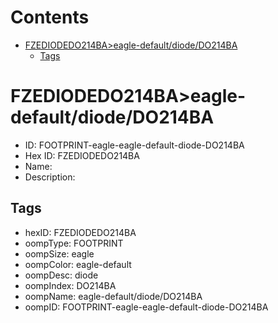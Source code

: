 



Contents
========

* [FZEDIODEDO214BA>eagle-default/diode/DO214BA](#fzediodedo214baeagle-defaultdiodedo214ba)
	* [Tags](#tags)

# FZEDIODEDO214BA>eagle-default/diode/DO214BA

- ID: FOOTPRINT-eagle-eagle-default-diode-DO214BA
- Hex ID: FZEDIODEDO214BA
- Name: 
- Description: 

## Tags

- hexID: FZEDIODEDO214BA
- oompType: FOOTPRINT
- oompSize: eagle
- oompColor: eagle-default
- oompDesc: diode
- oompIndex: DO214BA
- oompName: eagle-default/diode/DO214BA
- oompID: FOOTPRINT-eagle-eagle-default-diode-DO214BA
